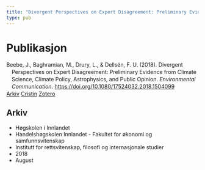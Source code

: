 ```yaml
---
title: "Divergent Perspectives on Expert Disagreement: Preliminary Evidence from Climate Science, Climate Policy, Astrophysics, and Public Opinion"
type: pub
---
```

<h1>Publikasjon</h1>
<article id="csl-bib-container-JAPU4HR9" class="csl-bib-container">
  <div class="csl-bib-body" style="line-height: 1.35; padding-left: 1em; text-indent:-1em;">
  <div class="csl-entry">Beebe, J., Baghramian, M., Drury, L., &amp; Dells&#xE9;n, F. U. (2018). Divergent Perspectives on Expert Disagreement: Preliminary Evidence from Climate Science, Climate Policy, Astrophysics, and Public Opinion. <i>Environmental Communication</i>. <a href="https://doi.org/10.1080/17524032.2018.1504099">https://doi.org/10.1080/17524032.2018.1504099</a></div>
</div>
  <div class="csl-bib-buttons">
    <a href="#taxonomy-article-JAPU4HR9" class="csl-bib-button">Arkiv</a>
    <a href="https://app.cristin.no/results/show.jsf?id=1600090" alt="Cristin URL" class="csl-bib-button">Cristin</a>
    <a href="http://zotero.org/groups/5022929/items/JAPU4HR9" alt="Zotero URL" class="csl-bib-button">Zotero</a>
  </div>
  <div id="csl-bib-meta-container-JAPU4HR9"></div>
</article>
<div id="csl-bib-meta-JAPU4HR9" class="csl-bib-meta">
  <article id="taxonomy-article-JAPU4HR9" class="taxonomy-article">
    <h1>Arkiv</h1>
    <ul>
      <li>Høgskolen i Innlandet</li>
      <li>Handelshøgskolen Innlandet - Fakultet for økonomi og samfunnsvitenskap</li>
      <li>Institutt for rettsvitenskap, filosofi og internasjonale studier</li>
      <li>2018</li>
      <li>August</li>
    </ul>
  </article>
</div>
